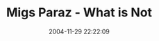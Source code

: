 ---
date: 2004-11-29 22:22:09
link:
  source: delicious
  source_url: https://del.icio.us/roytang
  text: Migs Paraz - What is Not
  url: http://www.mparaz.com/w/index.php
slug: migs-paraz-what-is-not
source: delicious
tags:
- blogs
- pinoy
- tech
title: Migs Paraz - What is Not
---
